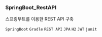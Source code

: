 ### SpringBoot_RestAPI
스프링부트를 이용한 REST API 구축

`SpringBoot`
`Gradle`
`REST API`
`JPA`
`H2`
`JWT`
`junit`


